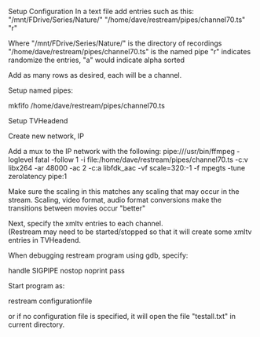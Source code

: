 

Setup Configuration 
In a text file add entries such as this:
"/mnt/FDrive/Series/Nature/" "/home/dave/restream/pipes/channel70.ts" "r"

Where
"/mnt/FDrive/Series/Nature/" is the directory of recordings
"/home/dave/restream/pipes/channel70.ts" is the named pipe
"r" indicates randomize the entries, "a" would indicate alpha sorted

Add as many rows as desired, each will be a channel. 


Setup named pipes:

mkfifo /home/dave/restream/pipes/channel70.ts


Setup TVHeadend

Create new network, IP

Add a mux to the IP network with the following:
pipe:///usr/bin/ffmpeg -loglevel fatal -follow 1 -i file:/home/dave/restream/pipes/channel70.ts  -c:v libx264 -ar 48000 -ac 2 -c:a libfdk_aac -vf scale=320:-1 -f mpegts -tune zerolatency pipe:1

Make sure the scaling in this matches any scaling that may occur in the stream.
Scaling, video format, audio format conversions make the transitions between
movies occur "better"

Next, specify the xmltv entries to each channel.  
(Restream may need to be started/stopped so that it will create some xmltv entries in TVHeadend.


When debugging restream program using gdb, specify:

handle SIGPIPE nostop noprint pass

Start program as:

restream configurationfile

or if no configuration file is specified, it will open the file "testall.txt" in current directory.
 